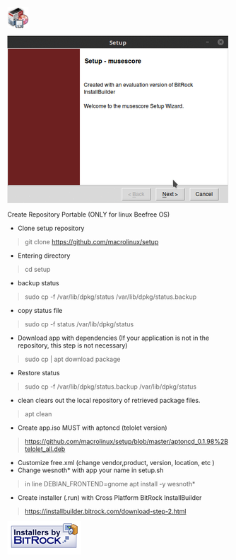 ![](gdebi.png)                                                                                      

![](setup.gif) 



Create Repository Portable (ONLY for linux Beefree OS)
* Clone setup repository
> git clone https://github.com/macrolinux/setup
* Entering directory
>cd setup
* backup status
>sudo cp -f /var/lib/dpkg/status /var/lib/dpkg/status.backup
* copy status file
>sudo cp -f status /var/lib/dpkg/status
* Download app with dependencies (If your application is not in the repository, this step is not necessary)
>sudo cp | apt download package
* Restore status
>sudo cp -f /var/lib/dpkg/status.backup /var/lib/dpkg/status
* clean clears out the local repository of retrieved package files.
> apt clean
* Create app.iso MUST with aptoncd (telolet version)
>https://github.com/macrolinux/setup/blob/master/aptoncd_0.1.98%2Btelolet_all.deb
* Customize free.xml (change vendor,product, version, location, etc )
* Change wesnoth* with app your name in setup.sh
> in line DEBIAN_FRONTEND=gnome apt install -y wesnoth*
* Create installer (.run) with Cross Platform BitRock InstallBuilder
>https://installbuilder.bitrock.com/download-step-2.html
>
![](installersby_tiny.png)
